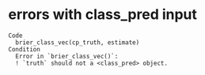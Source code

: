 # errors with class_pred input

    Code
      brier_class_vec(cp_truth, estimate)
    Condition
      Error in `brier_class_vec()`:
      ! `truth` should not a <class_pred> object.


